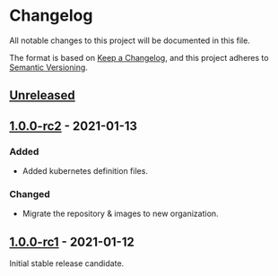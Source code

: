 # Changelog

All notable changes to this project will be documented in this file.

The format is based on [Keep a Changelog](https://keepachangelog.com/en/1.0.0/), and this project adheres
to [Semantic Versioning](https://semver.org/spec/v2.0.0.html).

## [Unreleased]

## [1.0.0-rc2] - 2021-01-13

### Added

- Added kubernetes definition files.

### Changed

- Migrate the repository & images to new organization.

## [1.0.0-rc1] - 2021-01-12

Initial stable release candidate.

[Unreleased]: https://github.com/darkspot-org/bathyscaphe/compare/v1.0.0-rc2...HEAD

[1.0.0-rc2]: https://github.com/olivierlacan/keep-a-changelog/compare/v1.0.0-rc1...v1.0.0-rc2

[1.0.0-rc1]: https://github.com/darkspot-org/bathyscaphe/releases/tag/v1.0.0-rc1